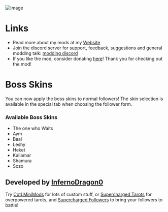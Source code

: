![image](https://i.imgur.com/oImPLMm.png)

# Links
- Read more about my mods at my [Website](https://cotlminimod.infernodragon.net/)
- Join the discord server for support, feedback, suggestions and general modding talk: [modding discord](https://discord.gg/MUjww9ndx2)
- If you like the mod, consider donating [here](https://ko-fi.com/infernodragon0)! Thank you for checking out the mod!

# Boss Skins
You can now apply the boss skins to normal followers! The skin selection is available in the special tab when choosing the follower form.

### Available Boss Skins
- The one who Waits
- Aym
- Baal
- Leshy
- Heket
- Kallamar
- Shamura
- Sozo

## Developed by [InfernoDragon0](https://github.com/InfernoDragon0)

Try [CotLMiniMods](https://cult-of-the-lamb.thunderstore.io/package/InfernoDragon0/CotLMiniMods/) for lots of custom stuff, or [Supercharged Tarots](https://thunderstore.io/c/cult-of-the-lamb/p/InfernoDragon0/Supercharged_Tarots/) for overpowered tarots, and [Supercharged Followers](https://thunderstore.io/c/cult-of-the-lamb/p/InfernoDragon0/SuperchargedFollowers/) to bring your followers to battle!